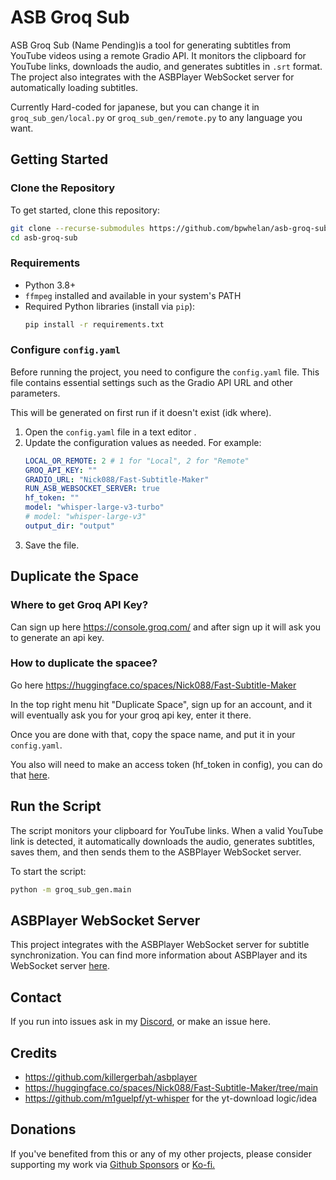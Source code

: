 ﻿# ASB Groq Sub

ASB Groq Sub (Name Pending)is a tool for generating subtitles from YouTube videos using a remote Gradio API. It monitors the clipboard for YouTube links, downloads the audio, and generates subtitles in `.srt` format. The project also integrates with the ASBPlayer WebSocket server for automatically loading subtitles.

Currently Hard-coded for japanese, but you can change it in `groq_sub_gen/local.py` or `groq_sub_gen/remote.py` to any language you want.

## Getting Started

### Clone the Repository

To get started, clone this repository:

```bash
git clone --recurse-submodules https://github.com/bpwhelan/asb-groq-sub.git
cd asb-groq-sub
```

### Requirements

- Python 3.8+
- `ffmpeg` installed and available in your system's PATH
- Required Python libraries (install via `pip`):
  ```bash
  pip install -r requirements.txt
  ```

### Configure `config.yaml`

Before running the project, you need to configure the `config.yaml` file. This file contains essential settings such as the Gradio API URL and other parameters.

This will be generated on first run if it doesn't exist (idk where).

1. Open the `config.yaml` file in a text editor .
2. Update the configuration values as needed. For example:
   ```yaml
   LOCAL_OR_REMOTE: 2 # 1 for "Local", 2 for "Remote"
   GROQ_API_KEY: ""
   GRADIO_URL: "Nick088/Fast-Subtitle-Maker"
   RUN_ASB_WEBSOCKET_SERVER: true
   hf_token: ""
   model: "whisper-large-v3-turbo"
   # model: "whisper-large-v3"
   output_dir: "output"
   ```
3. Save the file.



## Duplicate the Space

### Where to get Groq API Key?

Can sign up here https://console.groq.com/ and after sign up it will ask you to generate an api key.

### How to duplicate the spacee?

Go here https://huggingface.co/spaces/Nick088/Fast-Subtitle-Maker

In the top right menu hit "Duplicate Space", sign up for an account, and it will eventually ask you for your groq api key, enter it there.

Once you are done with that, copy the space name, and put it in your `config.yaml`.

You also will need to make an access token (hf_token in config), you can do that [here](https://huggingface.co/settings/tokens/new?tokenType=read).

## Run the Script

The script monitors your clipboard for YouTube links. When a valid YouTube link is detected, it automatically downloads the audio, generates subtitles, saves them, and then sends them to the ASBPlayer WebSocket server.

To start the script:

```bash
python -m groq_sub_gen.main
```

## ASBPlayer WebSocket Server

This project integrates with the ASBPlayer WebSocket server for subtitle synchronization. You can find more information about ASBPlayer and its WebSocket server [here](https://github.com/killergerbah/asbplayer).

## Contact

If you run into issues ask in my [Discord](https://discord.gg/yP8Qse6bb8), or make an issue here.

## Credits

- https://github.com/killergerbah/asbplayer
- https://huggingface.co/spaces/Nick088/Fast-Subtitle-Maker/tree/main
- https://github.com/m1guelpf/yt-whisper for the yt-download logic/idea

## Donations

If you've benefited from this or any of my other projects, please consider supporting my work
via [Github Sponsors](https://github.com/sponsors/bpwhelan) or [Ko-fi.](https://ko-fi.com/beangate)
